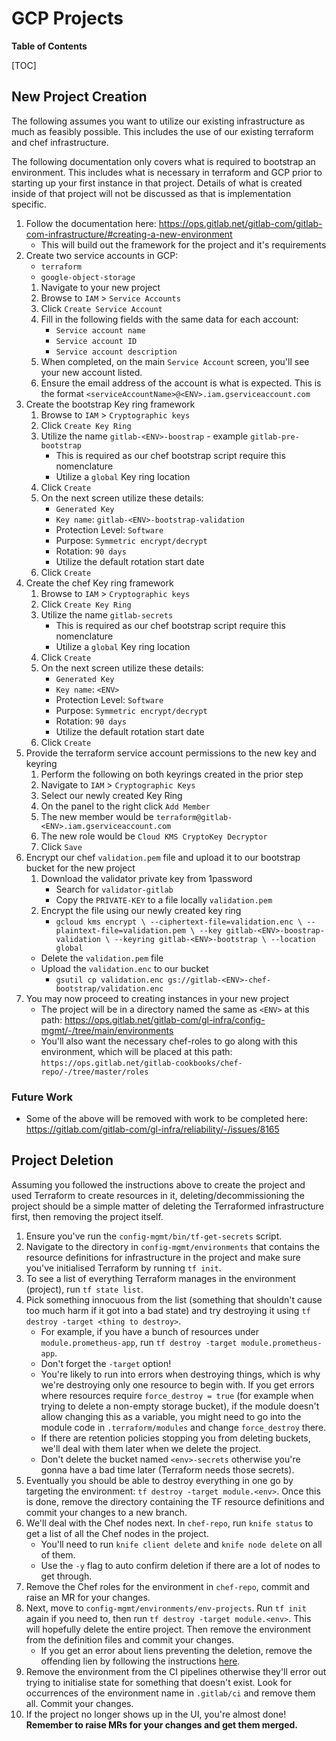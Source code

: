 # GCP Projects

**Table of Contents**

[TOC]

## New Project Creation

The following assumes you want to utilize our existing infrastructure as much as
feasibly possible.  This includes the use of our existing terraform and chef
infrastructure.

The following documentation only covers what is required to bootstrap an
environment.  This includes what is necessary in terraform and GCP prior to
starting up your first instance in that project.  Details of what is created
inside of that project will not be discussed as that is implementation specific.

1. Follow the documentation here: <https://ops.gitlab.net/gitlab-com/gitlab-com-infrastructure/#creating-a-new-environment>
    * This will build out the framework for the project and it's requirements
1. Create two service accounts in GCP:
    * `terraform`
    * `google-object-storage`
    1. Navigate to your new project
    1. Browse to `IAM` > `Service Accounts`
    1. Click `Create Service Account`
    1. Fill in the following fields with the same data for each account:
        * `Service account name`
        * `Service account ID`
        * `Service account description`
    1. When completed, on the main `Service Account` screen, you'll see your new
       account listed.
    1. Ensure the email address of the account is what is expected.  This is the
       format `<serviceAccountName>@<ENV>.iam.gserviceaccount.com`
1. Create the bootstrap Key ring framework
    1. Browse to `IAM` > `Cryptographic keys`
    1. Click `Create Key Ring`
    1. Utilize the name `gitlab-<ENV>-boostrap` - example `gitlab-pre-bootstrap`
        * This is required as our chef bootstrap script require this
          nomenclature
        * Utilize a `global` Key ring location
    1. Click `Create`
    1. On the next screen utilize these details:
       * `Generated Key`
       * `Key name`: `gitlab-<ENV>-bootstrap-validation`
       * Protection Level: `Software`
       * Purpose: `Symmetric encrypt/decrypt`
       * Rotation: `90 days`
       * Utilize the default rotation start date
    1. Click `Create`
1. Create the chef Key ring framework
    1. Browse to `IAM` > `Cryptographic keys`
    1. Click `Create Key Ring`
    1. Utilize the name `gitlab-secrets`
        * This is required as our chef bootstrap script require this
          nomenclature
        * Utilize a `global` Key ring location
    1. Click `Create`
    1. On the next screen utilize these details:
       * `Generated Key`
       * `Key name`: `<ENV>`
       * Protection Level: `Software`
       * Purpose: `Symmetric encrypt/decrypt`
       * Rotation: `90 days`
       * Utilize the default rotation start date
    1. Click `Create`
1. Provide the terraform service account permissions to the new key and keyring
    1. Perform the following on both keyrings created in the prior step
    1. Navigate to `IAM` > `Cryptographic Keys`
    1. Select our newly created Key Ring
    1. On the panel to the right click `Add Member`
    1. The new member would be `terraform@gitlab-<ENV>.iam.gserviceaccount.com`
    1. The new role would be `Cloud KMS CryptoKey Decryptor`
    1. Click `Save`
1. Encrypt our chef `validation.pem` file and upload it to our bootstrap bucket
   for the new project
    1. Download the validator private key from 1password
       * Search for `validator-gitlab`
       * Copy the `PRIVATE-KEY` to a file locally `validation.pem`
    1. Encrypt the file using our newly created key ring
       * `gcloud kms encrypt \
            --ciphertext-file=validation.enc \
            --plaintext-file=validation.pem \
            --key gitlab-<ENV>-boostrap-validation \
            --keyring gitlab-<ENV>-bootstrap \
            --location global`
      * Delete the `validation.pem` file
      * Upload the `validation.enc` to our bucket
        * `gsutil cp validation.enc
          gs://gitlab-<ENV>-chef-bootstrap/validation.enc`
1. You may now proceed to creating instances in your new project
    * The project will be in a directory named the same as `<ENV>` at this path:
      <https://ops.gitlab.net/gitlab-com/gl-infra/config-mgmt/-/tree/main/environments>
    * You'll also want the necessary chef-roles to go along with this
      environment, which will be placed at this path:
      `https://ops.gitlab.net/gitlab-cookbooks/chef-repo/-/tree/master/roles`

### Future Work

* Some of the above will be removed with work to be completed here: <https://gitlab.com/gitlab-com/gl-infra/reliability/-/issues/8165>

## Project Deletion

Assuming you followed the instructions above to create the project and used Terraform to create resources in it, deleting/decommissioning the project should be a simple matter of deleting the Terraformed infrastructure first, then removing the project itself.

1. Ensure you've run the `config-mgmt/bin/tf-get-secrets` script.
1. Navigate to the directory in `config-mgmt/environments` that contains the resource definitions for infrastructure in the project and make sure you've initialised Terraform by running `tf init`.
1. To see a list of everything Terraform manages in the environment (project), run `tf state list`.
1. Pick something innocuous from the list (something that shouldn't cause too much harm if it got into a bad state) and try destroying it using `tf destroy -target <thing to destroy>`.
    * For example, if you have a bunch of resources under `module.prometheus-app`, run `tf destroy -target module.prometheus-app`.
    * Don't forget the `-target` option!
    * You're likely to run into errors when destroying things, which is why we're destroying only one resource to begin with. If you get errors where resources require `force_destroy = true` (for example when trying to delete a non-empty storage bucket), if the module doesn't allow changing this as a variable, you might need to go into the module code in `.terraform/modules` and change `force_destroy` there.
    * If there are retention policies stopping you from deleting buckets, we'll deal with them later when we delete the project.
    * Don't delete the bucket named `<env>-secrets` otherwise you're gonna have a bad time later (Terraform needs those secrets).
1. Eventually you should be able to destroy everything in one go by targeting the environment: `tf destroy -target module.<env>`. Once this is done, remove the directory containing the TF resource definitions and commit your changes to a new branch.
1. We'll deal with the Chef nodes next. In `chef-repo`, run `knife status` to get a list of all the Chef nodes in the project.
    * You'll need to run `knife client delete` and `knife node delete` on all of them.
    * Use the `-y` flag to auto confirm deletion if there are a lot of nodes to get through.
1. Remove the Chef roles for the environment in `chef-repo`, commit and raise an MR for your changes.
1. Next, move to `config-mgmt/environments/env-projects`. Run `tf init` again if you need to, then run `tf destroy -target module.<env>`. This will hopefully delete the entire project. Then remove the environment from the definition files and commit your changes.
    * If you get an error about liens preventing the deletion, remove the offending lien by following the instructions [here](https://cloud.google.com/resource-manager/docs/project-liens#removing_liens_from_a_project).
1. Remove the environment from the CI pipelines otherwise they'll error out trying to initialise state for something that doesn't exist. Look for occurrences of the environment name in `.gitlab/ci` and remove them all. Commit your changes.
1. If the project no longer shows up in the UI, you're almost done! **Remember to raise MRs for your changes and get them merged.**
